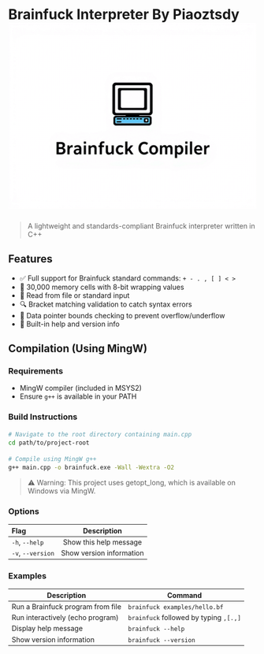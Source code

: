 # Brainfuck Interpreter By Piaoztsdy ![Logo](bflogo-github.png)

> A lightweight and standards-compliant Brainfuck interpreter written in C++

## Features
- ✅ Full support for Brainfuck standard commands: `+ - . , [ ] < >`
- 🧠 30,000 memory cells with 8-bit wrapping values
- 📂 Read from file or standard input
- 🔍 Bracket matching validation to catch syntax errors
- 🚫 Data pointer bounds checking to prevent overflow/underflow
- 🧰 Built-in help and version info

## Compilation (Using MingW)
### Requirements
- MingW compiler (included in MSYS2)
- Ensure `g++` is available in your PATH

### Build Instructions
```bash
# Navigate to the root directory containing main.cpp
cd path/to/project-root

# Compile using MingW g++
g++ main.cpp -o brainfuck.exe -Wall -Wextra -O2
```
> ⚠️ Warning: This project uses getopt_long, which is available on Windows via MingW.
### Options
| Flag        | Description                  |
|:------------|:----------------------------:|
| `-h`, `--help`   | Show this help message       |
| `-v`, `--version`| Show version information     |

### Examples
| Description                          | Command                                  |
|--------------------------------------|------------------------------------------|
| Run a Brainfuck program from file   | `brainfuck examples/hello.bf`           |
| Run interactively (echo program)    | `brainfuck` followed by typing `,[.,]`  |
| Display help message                | `brainfuck --help`                      |
| Show version information            | `brainfuck --version`                   |

